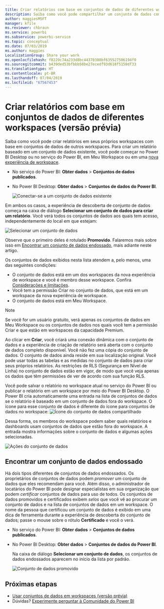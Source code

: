 ```yaml
---
title: Criar relatórios com base em conjuntos de dados de diferentes workspaces (versão prévia) – Power BI
description: Saiba como você pode compartilhar um conjunto de dados com usuários em toda a organização. Em seguida, eles podem criar relatórios com base no conjunto de dados em seus próprios workspaces.
author: maggiesMSFT
manager: kfile
ms.reviewer: chbraun
ms.service: powerbi
ms.subservice: powerbi-service
ms.topic: conceptual
ms.date: 07/03/2019
ms.author: maggies
LocalizationGroup: Share your work
ms.openlocfilehash: f8229c74a233d8bc44370380bf635527506194f0
ms.sourcegitcommit: b439ded53bfbbb58be27ecedf93d618f5158df33
ms.translationtype: HT
ms.contentlocale: pt-BR
ms.lasthandoff: 07/04/2019
ms.locfileid: "67567453"
---
```

# <a name="create-reports-based-on-datasets-from-different-workspaces-preview"></a>Criar relatórios com base em conjuntos de dados de diferentes workspaces (versão prévia)

Saiba como você pode criar relatórios em seus próprios workspaces com base em conjuntos de dados de outros workspaces. Para criar um relatório baseado em um conjunto de dados existente, você pode começar no Power BI Desktop ou no serviço do Power BI, em Meu Workspace ou em uma [nova experiência de workspace](service-create-the-new-workspaces.md).

- No serviço do Power BI: **Obter dados** > **Conjuntos de dados publicados**.
- No Power BI Desktop: **Obter dados** > **Conjuntos de dados do Power BI**.

    ![Conectar-se a um conjunto de dados existente](media/service-datasets-across-workspaces/power-bi-connect-dataset-pk.png)
   
Em ambos os casos, a experiência de descoberta de conjunto de dados começa na caixa de diálogo **Selecionar um conjunto de dados para criar um relatório**. Você verá todos os conjuntos de dados aos quais tem acesso, independentemente do local em que estejam:

![Selecionar um conjunto de dados](media/service-datasets-across-workspaces/power-bi-select-dataset.png)

Observe que o primeiro deles é rotulado **Promovido**. Falaremos mais sobre isso em [Encontrar um conjunto de dados endossado](#find-an-endorsed-dataset), mais adiante neste artigo.

Os conjuntos de dados exibidos nesta lista atendem a, pelo menos, uma das seguintes condições:

- O conjunto de dados está em um dos workspaces da nova experiência de workspace e você é membro desse workspace. Confira [Considerações e limitações](service-datasets-across-workspaces.md#considerations-and-limitations).
- Você tem a permissão Criar no conjunto de dados, que está em um workspace da nova experiência de workspace.
- O conjunto de dados está em Meu Workspace.

> [!NOTE]
> Se você for um usuário gratuito, verá apenas os conjuntos de dados em Meu Workspace ou os conjuntos de dados nos quais você tem a permissão Criar e que estão em workspaces da capacidade Premium.

Ao clicar em **Criar**, você criará uma conexão dinâmica com o conjunto de dados e a experiência de criação de relatório será aberta com o conjunto de dados completo disponível. Você não fez uma cópia do conjunto de dados. O conjunto de dados ainda reside em sua localização original. Você pode usar todas as tabelas e as medidas no conjunto de dados para criar seus próprios relatórios. As restrições de RLS (Segurança em Nível de Linha) no conjunto de dados estão em vigor, de modo que você veja apenas os dados que têm permissões de ver de acordo com sua função RLS.

Você pode salvar o relatório no workspace atual no serviço do Power BI ou publicar o relatório em um workspace por meio do Power BI Desktop. O Power BI cria automaticamente uma entrada na lista de conjuntos de dados se o relatório é baseado em um conjunto de dados fora do workspace. O ícone para esse conjunto de dados é diferente do ícone para conjuntos de dados no workspace: ![Ícone do conjunto de dados compartilhado](media/service-datasets-discover-across-workspaces/power-bi-shared-dataset-icon.png)

Dessa forma, os membros do workspace podem saber quais relatórios e dashboards usam conjuntos de dados que estão fora do workspace. A entrada mostra informações sobre o conjunto de dados e algumas ações selecionadas.

![Ações do conjunto de dados](media/service-datasets-across-workspaces/power-bi-dataset-actions.png)

## <a name="find-an-endorsed-dataset"></a>Encontrar um conjunto de dados endossado

Há dois tipos diferentes de conjuntos de dados endossados. Os proprietários de conjuntos de dados podem *promover* um conjunto de dados que eles recomendam para você. Além disso, o administrador de locatários do Power BI pode designar especialistas em sua organização que podem *certificar* conjuntos de dados para uso de todos. Os conjuntos de dados promovidos e certificados exibem *selos* que você vê ao procurar um conjunto de dados e na lista de conjuntos de dados em um workspace. O nome da pessoa que certificou um conjunto de dados é exibido em uma dica de ferramenta durante a experiência de descoberta do conjunto de dados; passe o mouse sobre o rótulo **Certificado** e você o verá.

- No serviço do Power BI: **Obter dados** > **Conjuntos de dados publicados**.
- No Power BI Desktop: **Obter dados** > **Conjuntos de dados do Power BI**.

    Na caixa de diálogo **Selecionar um conjunto de dados**, os conjuntos de dados endossados aparecem no início da lista por padrão. 

    ![Conjunto de dados promovido](media/service-datasets-certify-promote/power-bi-dataset-promoted.png)

## <a name="next-steps"></a>Próximas etapas

- [Usar conjuntos de dados em workspaces (versão prévia)](service-datasets-across-workspaces.md)
- Dúvidas? [Experimente perguntar à Comunidade do Power BI](http://community.powerbi.com/)
